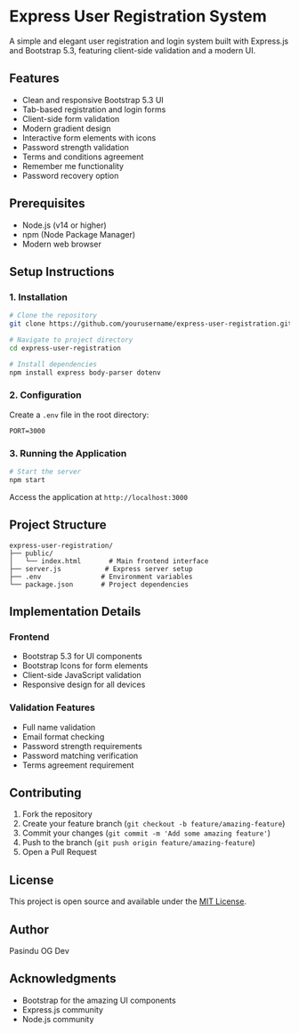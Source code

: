 # Express User Registration System

A simple and elegant user registration and login system built with Express.js and Bootstrap 5.3, featuring client-side validation and a modern UI.

## Features

- Clean and responsive Bootstrap 5.3 UI
- Tab-based registration and login forms
- Client-side form validation
- Modern gradient design
- Interactive form elements with icons
- Password strength validation
- Terms and conditions agreement
- Remember me functionality
- Password recovery option

## Prerequisites

- Node.js (v14 or higher)
- npm (Node Package Manager)
- Modern web browser

## Setup Instructions

### 1. Installation

```bash
# Clone the repository
git clone https://github.com/yourusername/express-user-registration.git

# Navigate to project directory
cd express-user-registration

# Install dependencies
npm install express body-parser dotenv
```

### 2. Configuration

Create a `.env` file in the root directory:

```env
PORT=3000
```

### 3. Running the Application

```bash
# Start the server
npm start
```

Access the application at `http://localhost:3000`

## Project Structure

```
express-user-registration/
├── public/
│   └── index.html       # Main frontend interface
├── server.js           # Express server setup
├── .env               # Environment variables
└── package.json       # Project dependencies
```

## Implementation Details

### Frontend
- Bootstrap 5.3 for UI components
- Bootstrap Icons for form elements
- Client-side JavaScript validation
- Responsive design for all devices

### Validation Features
- Full name validation
- Email format checking
- Password strength requirements
- Password matching verification
- Terms agreement requirement

## Contributing

1. Fork the repository
2. Create your feature branch (`git checkout -b feature/amazing-feature`)
3. Commit your changes (`git commit -m 'Add some amazing feature'`)
4. Push to the branch (`git push origin feature/amazing-feature`)
5. Open a Pull Request

## License

This project is open source and available under the [MIT License](LICENSE).

## Author

Pasindu OG Dev

## Acknowledgments

- Bootstrap for the amazing UI components
- Express.js community
- Node.js community
